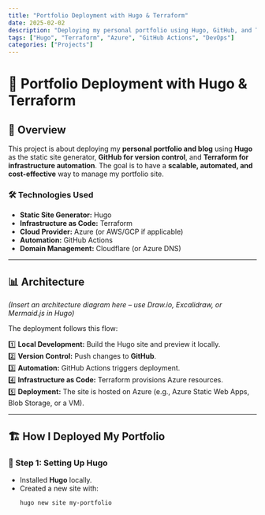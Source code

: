 ```yaml
---
title: "Portfolio Deployment with Hugo & Terraform"
date: 2025-02-02
description: "Deploying my personal portfolio using Hugo, GitHub, and Terraform on Azure."
tags: ["Hugo", "Terraform", "Azure", "GitHub Actions", "DevOps"]
categories: ["Projects"]
---
```



# 🚀 Portfolio Deployment with Hugo & Terraform  

## 📌 Overview  
This project is about deploying my **personal portfolio and blog** using **Hugo** as the static site generator, **GitHub for version control**, and **Terraform for infrastructure automation**. The goal is to have a **scalable, automated, and cost-effective** way to manage my portfolio site.  

### 🛠️ Technologies Used  
- **Static Site Generator:** Hugo  
- **Infrastructure as Code:** Terraform  
- **Cloud Provider:** Azure (or AWS/GCP if applicable)  
- **Automation:** GitHub Actions  
- **Domain Management:** Cloudflare (or Azure DNS)  

---

## 📊 Architecture  
*(Insert an architecture diagram here – use Draw.io, Excalidraw, or Mermaid.js in Hugo)*  

The deployment follows this flow:  

1️⃣ **Local Development:** Build the Hugo site and preview it locally.  
2️⃣ **Version Control:** Push changes to **GitHub**.  
3️⃣ **Automation:** GitHub Actions triggers deployment.  
4️⃣ **Infrastructure as Code:** Terraform provisions Azure resources.  
5️⃣ **Deployment:** The site is hosted on Azure (e.g., Azure Static Web Apps, Blob Storage, or a VM).  

---

## 🏗️ **How I Deployed My Portfolio**  

### 🔹 Step 1: Setting Up Hugo  
- Installed **Hugo** locally.  
- Created a new site with:  
  ```bash
  hugo new site my-portfolio
